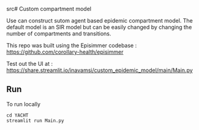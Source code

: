 src# Custom compartment model

Use can construct sutom agent based epidemic compartment model. The default model is an SIR model but can be easily changed by changing the number of compartments and transitions.

This repo was built using the Episimmer codebase : https://github.com/corollary-health/episimmer

Test out the UI at : https://share.streamlit.io/inavamsi/custom_epidemic_model/main/Main.py

## Run
To run locally

    cd YACHT
    streamlit run Main.py
